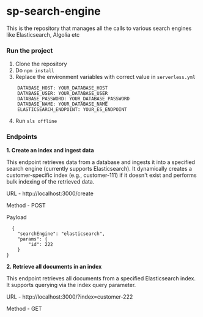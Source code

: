 # sp-search-engine

This is the repository that manages all the calls to various search engines like Elasticsearch, Algolia etc

### Run the project

1. Clone the repository
2. Do `npm install`
3. Replace the environment variables with correct value in `serverless.yml`

```
    DATABASE_HOST: YOUR_DATABASE_HOST
    DATABASE_USER: YOUR_DATABASE_USER
    DATABASE_PASSWORD: YOUR_DATABASE_PASSWORD
    DATABASE_NAME: YOUR_DATABASE_NAME
    ELASTICSEARCH_ENDPOINT: YOUR_ES_ENDPOINT
```
4. Run `sls offline`

### Endpoints

**1. Create an index and ingest data**

This endpoint retrieves data from a database and ingests it into a specified search engine (currently supports Elasticsearch). It dynamically creates a customer-specific index (e.g., customer-111) if it doesn't exist and performs bulk indexing of the retrieved data.

URL - http://localhost:3000/create

Method - POST

Payload 

```
  {
    "searchEngine": "elasticsearch",
    "params": {
        "id": 222
    }
}
```

**2. Retrieve all documents in an index**

This endpoint retrieves all documents from a specified Elasticsearch index. It supports querying via the index query parameter.

URL - http://localhost:3000/?index=customer-222

Method - GET
